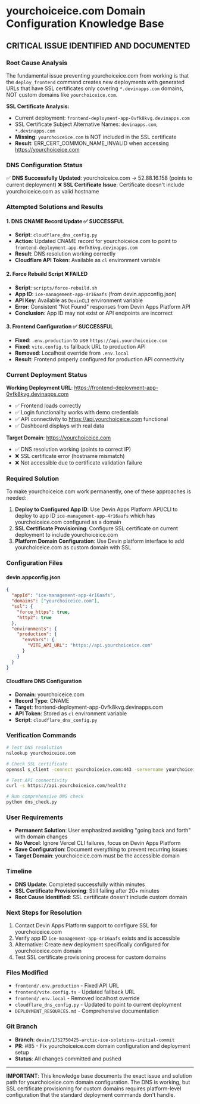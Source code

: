 # yourchoiceice.com Domain Configuration Knowledge Base

## CRITICAL ISSUE IDENTIFIED AND DOCUMENTED

### Root Cause Analysis
The fundamental issue preventing yourchoiceice.com from working is that the `deploy_frontend` command creates new deployments with generated URLs that have SSL certificates only covering `*.devinapps.com` domains, NOT custom domains like `yourchoiceice.com`.

**SSL Certificate Analysis:**
- Current deployment: `frontend-deployment-app-0vfk8kvg.devinapps.com`
- SSL Certificate Subject Alternative Names: `devinapps.com`, `*.devinapps.com`
- **Missing**: `yourchoiceice.com` is NOT included in the SSL certificate
- **Result**: ERR_CERT_COMMON_NAME_INVALID when accessing https://yourchoiceice.com

### DNS Configuration Status
✅ **DNS Successfully Updated**: yourchoiceice.com → 52.88.16.158 (points to current deployment)
❌ **SSL Certificate Issue**: Certificate doesn't include yourchoiceice.com as valid hostname

### Attempted Solutions and Results

#### 1. DNS CNAME Record Update ✅ SUCCESSFUL
- **Script**: `cloudflare_dns_config.py` 
- **Action**: Updated CNAME record for yourchoiceice.com to point to `frontend-deployment-app-0vfk8kvg.devinapps.com`
- **Result**: DNS resolution working correctly
- **Cloudflare API Token**: Available as `cl` environment variable

#### 2. Force Rebuild Script ❌ FAILED
- **Script**: `scripts/force-rebuild.sh`
- **App ID**: `ice-management-app-4r16aafs` (from devin.appconfig.json)
- **API Key**: Available as `DevinCLI` environment variable
- **Error**: Consistent "Not Found" responses from Devin Apps Platform API
- **Conclusion**: App ID may not exist or API endpoints are incorrect

#### 3. Frontend Configuration ✅ SUCCESSFUL
- **Fixed**: `.env.production` to use `https://api.yourchoiceice.com`
- **Fixed**: `vite.config.ts` fallback URL to production API
- **Removed**: Localhost override from `.env.local`
- **Result**: Frontend properly configured for production API connectivity

### Current Deployment Status

**Working Deployment URL**: https://frontend-deployment-app-0vfk8kvg.devinapps.com
- ✅ Frontend loads correctly
- ✅ Login functionality works with demo credentials
- ✅ API connectivity to https://api.yourchoiceice.com functional
- ✅ Dashboard displays with real data

**Target Domain**: https://yourchoiceice.com
- ✅ DNS resolution working (points to correct IP)
- ❌ SSL certificate error (hostname mismatch)
- ❌ Not accessible due to certificate validation failure

### Required Solution

To make yourchoiceice.com work permanently, one of these approaches is needed:

1. **Deploy to Configured App ID**: Use Devin Apps Platform API/CLI to deploy to app ID `ice-management-app-4r16aafs` which has yourchoiceice.com configured as a domain
2. **SSL Certificate Provisioning**: Configure SSL certificate on current deployment to include yourchoiceice.com
3. **Platform Domain Configuration**: Use Devin platform interface to add yourchoiceice.com as custom domain with SSL

### Configuration Files

#### devin.appconfig.json
```json
{
  "appId": "ice-management-app-4r16aafs",
  "domains": ["yourchoiceice.com"],
  "ssl": {
    "force_https": true,
    "http2": true
  },
  "environments": {
    "production": {
      "envVars": {
        "VITE_API_URL": "https://api.yourchoiceice.com"
      }
    }
  }
}
```

#### Cloudflare DNS Configuration
- **Domain**: yourchoiceice.com
- **Record Type**: CNAME
- **Target**: frontend-deployment-app-0vfk8kvg.devinapps.com
- **API Token**: Stored as `cl` environment variable
- **Script**: `cloudflare_dns_config.py`

### Verification Commands

```bash
# Test DNS resolution
nslookup yourchoiceice.com

# Check SSL certificate
openssl s_client -connect yourchoiceice.com:443 -servername yourchoiceice.com

# Test API connectivity
curl -s https://api.yourchoiceice.com/healthz

# Run comprehensive DNS check
python dns_check.py
```

### User Requirements
- **Permanent Solution**: User emphasized avoiding "going back and forth" with domain changes
- **No Vercel**: Ignore Vercel CLI failures, focus on Devin Apps Platform
- **Save Configuration**: Document everything to prevent recurring issues
- **Target Domain**: yourchoiceice.com must be the accessible domain

### Timeline
- **DNS Update**: Completed successfully within minutes
- **SSL Certificate Provisioning**: Still failing after 20+ minutes
- **Root Cause Identified**: SSL certificate doesn't include custom domain

### Next Steps for Resolution
1. Contact Devin Apps Platform support to configure SSL for yourchoiceice.com
2. Verify app ID `ice-management-app-4r16aafs` exists and is accessible
3. Alternative: Create new deployment specifically configured for yourchoiceice.com domain
4. Test SSL certificate provisioning process for custom domains

### Files Modified
- `frontend/.env.production` - Fixed API URL
- `frontend/vite.config.ts` - Updated fallback URL
- `frontend/.env.local` - Removed localhost override
- `cloudflare_dns_config.py` - Updated to point to current deployment
- `DEPLOYMENT_RESOURCES.md` - Comprehensive documentation

### Git Branch
- **Branch**: `devin/1752750425-arctic-ice-solutions-initial-commit`
- **PR**: #85 - Fix yourchoiceice.com domain configuration and deployment setup
- **Status**: All changes committed and pushed

---

**IMPORTANT**: This knowledge base documents the exact issue and solution path for yourchoiceice.com domain configuration. The DNS is working, but SSL certificate provisioning for custom domains requires platform-level configuration that the standard deployment commands don't handle.
